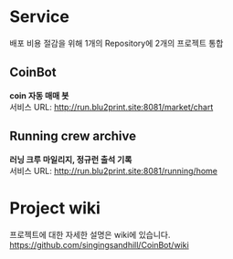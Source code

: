 # Service
배포 비용 절감을 위해 1개의 Repository에 2개의 프로젝트 통합
## CoinBot
**coin 자동 매매 봇** <br/>
서비스 URL: http://run.blu2print.site:8081/market/chart
## Running crew archive
**러닝 크루 마일리지, 정규런 출석 기록**
<br/>
서비스 URL: http://run.blu2print.site:8081/running/home

# Project wiki
프로젝트에 대한 자세한 설명은 wiki에 있습니다.<br/>
https://github.com/singingsandhill/CoinBot/wiki
